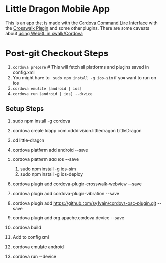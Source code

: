 # Little Dragon Mobile App


This is an app that is made with the [Cordova Command Line Interface](http://cordova.apache.org/docs/en/5.0.0/guide_cli_index.md.html#The%20Command-Line%20Interface) with the [Crosswalk Plugin](https://github.com/crosswalk-project/cordova-plugin-crosswalk-webview) and some other plugins. There are some caveats about [using WebGL in xwalk/Cordova](https://crosswalk-project.org/documentation/about/faq.html#Canvas-and-WebGL-support).

# Post-git Checkout Steps
1. `cordova prepare`  # This will fetch all platforms and plugins saved in config.xml
1. You might have to ` sudo npm install -g ios-sim` if you want to run on ios
1. `cordova emulate [android | ios]`
1. `cordova run [android | ios] --device`


## Setup Steps

1. sudo npm install -g cordova
1. cordova create ldapp com.odddivision.littledragon LittleDragon
1. cd little-dragon
1. cordova platform add android --save
1. cordova platform add ios --save
	1. sudo npm install -g ios-sim
	1. sudo npm install -g ios-deploy
1. cordova plugin add cordova-plugin-crosswalk-webview --save
1. cordova plugin add cordova-plugin-vibration --save
1. cordova plugin add https://github.com/sy1vain/cordova-osc-plugin.git --save
1. cordova plugin add org.apache.cordova.device --save
1. cordova build
1. Add to config.xml

    <!-- force landscape mode -->
    <preference name="Orientation" value="landscape" />
    <!-- needed to enable WebGL -->
    <preference name="xwalkCommandLine" value="--ignore-gpu-blacklist" />
    <!-- get rid of top menubar -->
    <preference name="Fullscreen" value="true" />
    <!-- for iOS -->
     <preference name="DisallowOverscroll" value="true"/>
     
1. cordova emulate android
1. cordova run --device

